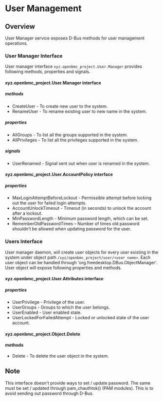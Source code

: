 # User Management

## Overview

User Manager service exposes D-Bus methods for user management operations.

### User Manager Interface

User manager interface `xyz.openbmc_project.User.Manager` provides following
methods, properties and signals.

#### xyz.openbmc_project.User.Manager interface

##### methods

- CreateUser - To create new user to the system.
- RenameUser - To rename existing user to new name in the system.

##### properties

- AllGroups - To list all the groups supported in the system.
- AllPrivileges - To list all the privileges supported in the system.

##### signals

- UserRenamed - Signal sent out when user is renamed in the system.

#### xyz.openbmc_project.User.AccountPolicy interface

##### properties

- MaxLoginAttemptBeforeLockout - Permissible attempt before locking out the
  user for failed login attempts.
- AccountUnlockTimeout - Timeout (in seconds) to unlock the account after a
  lockout.
- MinPasswordLength - Minimum password length, which can be set.
- RememberOldPasswordTimes – Number of times old password shouldn’t be allowed
  when updating password for the user.

### Users Interface

User manager daemon, will create user objects for every user existing
in the system under object path `/xyz/openbmc_project/user/<user name>`.
Each user object can be handled through 'org.freedesktop.DBus.ObjectManager'.
User object will expose following properties and methods.

#### xyz.openbmc_project.User.Attributes interface

##### properties

- UserPrivilege - Privilege of the user.
- UserGroups - Groups to which the user belongs.
- UserEnabled - User enabled state.
- UserLockedForFailedAttempt - Locked or unlocked state of the user account.

#### xyz.openbmc_project.Object.Delete

#### methods

- Delete - To delete the user object in the system.

## Note

This interface doesn't provide ways to set / update password. The same must
be set / updated through pam_chauthtok() (PAM modules). This is to avoid
sending out password through D-Bus.
